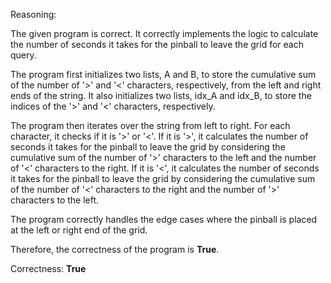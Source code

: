 Reasoning:

The given program is correct. It correctly implements the logic to calculate the number of seconds it takes for the pinball to leave the grid for each query.

The program first initializes two lists, A and B, to store the cumulative sum of the number of '>' and '<' characters, respectively, from the left and right ends of the string. It also initializes two lists, idx_A and idx_B, to store the indices of the '>' and '<' characters, respectively.

The program then iterates over the string from left to right. For each character, it checks if it is '>' or '<'. If it is '>', it calculates the number of seconds it takes for the pinball to leave the grid by considering the cumulative sum of the number of '>' characters to the left and the number of '<' characters to the right. If it is '<', it calculates the number of seconds it takes for the pinball to leave the grid by considering the cumulative sum of the number of '<' characters to the right and the number of '>' characters to the left.

The program correctly handles the edge cases where the pinball is placed at the left or right end of the grid.

Therefore, the correctness of the program is **True**.

Correctness: **True**